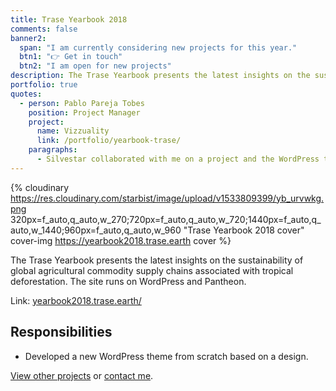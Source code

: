 ```yaml
---
title: Trase Yearbook 2018
comments: false
banner2:
  span: "I am currently considering new projects for this year."
  btn1: "👉 Get in touch"
  btn2: "I am open for new projects"
description: The Trase Yearbook presents the latest insights on the sustainability of global agricultural commodity supply chains associated with tropical deforestation. The site runs on WordPress and Pantheon.
portfolio: true
quotes:
  - person: Pablo Pareja Tobes
    position: Project Manager
    project:
      name: Vizzuality
      link: /portfolio/yearbook-trase/
    paragraphs:
      - Silvestar collaborated with me on a project and the WordPress template that he developed was successful and timely completed. He was professional and had a very good attitude during all the implementation time. I would work with him again should the occasion arise.
---
```


{% cloudinary https://res.cloudinary.com/starbist/image/upload/v1533809399/yb_urvwkg.png 320px=f_auto,q_auto,w_270;720px=f_auto,q_auto,w_720;1440px=f_auto,q_auto,w_1440;960px=f_auto,q_auto,w_960 "Trase Yearbook 2018 cover" cover-img https://yearbook2018.trase.earth cover %}

The Trase Yearbook presents the latest insights on the sustainability of global agricultural commodity supply chains associated with tropical deforestation. The site runs on WordPress and Pantheon.

Link: [yearbook2018.trase.earth/](//yearbook2018.trase.earth/)

## Responsibilities

- Developed a new WordPress theme from scratch based on a design.

[View other projects](/portfolio/) or [contact me](/about-me/).
